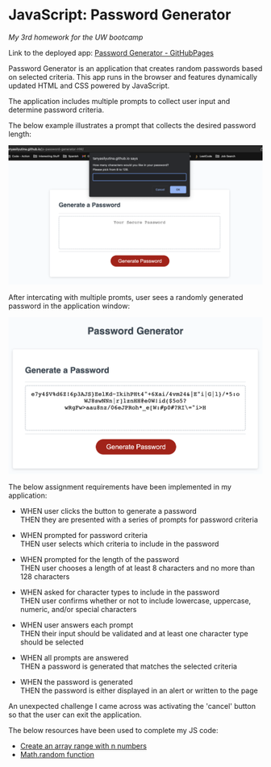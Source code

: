 # JavaScript: Password Generator

*My 3rd homework for the UW bootcamp*

Link to the deployed app: [Password Generator - GitHubPages](https://tanyasilyutina.github.io/js-password-generator-HW/)

Password Generator is an application that creates random passwords based on selected criteria. This app runs in the browser and features dynamically updated HTML and CSS powered by JavaScript. 

The application includes multiple prompts to collect user input and determine password criteria.

The below example illustrates a prompt that collects the desired password length:


![promt example](./Assets/Screenshot%202023-03-30%20at%208.53.41%20PM.png)


After intercating with multiple promts, user sees a randomly generated password in the application window:

![password example](./Assets/Screenshot%202023-03-30%20at%209.01.15%20PM.png)

The below assignment requirements have been implemented in my application:

* WHEN user clicks the button to generate a password <br />
  THEN they are presented with a series of prompts for password criteria

* WHEN prompted for password criteria <br />
THEN user selects which criteria to include in the password


* WHEN prompted for the length of the password <br />
THEN user chooses a length of at least 8 characters and no more than 128 characters


* WHEN asked for character types to include in the password <br />
THEN user confirms whether or not to include lowercase, uppercase, numeric, and/or special characters


* WHEN user answers each prompt <br />
THEN their input should be validated and at least one character type should be selected


* WHEN all prompts are answered <br />
THEN a password is generated that matches the selected criteria


* WHEN the password is generated <br />
THEN the password is either displayed in an alert or written to the page

An unexpected challenge I came across was activating the 'cancel' button so that the user can exit the application.

The below resources have been used to complete my JS code:
* [Create an array range with n numbers]( https://www.freecodecamp.org/news/javascript-range-create-an-array-of-numbers-with-the-from-method/)
* [Math.random function](https://developer.mozilla.org/en-US/docs/Web/JavaScript/Reference/Global_Objects/Math/random)



